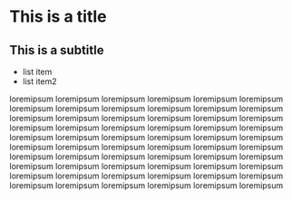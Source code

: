 # This is a title


## This is a subtitle

- list item
- list item2

loremipsum
loremipsum
loremipsum
loremipsum
loremipsum
loremipsum
loremipsum
loremipsum
loremipsum
loremipsum
loremipsum
loremipsum
loremipsum
loremipsum
loremipsum
loremipsum
loremipsum
loremipsum
loremipsum
loremipsum
loremipsum
loremipsum
loremipsum
loremipsum
loremipsum
loremipsum
loremipsum
loremipsum
loremipsum
loremipsum
loremipsum
loremipsum
loremipsum
loremipsum
loremipsum
loremipsum
loremipsum
loremipsum
loremipsum
loremipsum
loremipsum
loremipsum
loremipsum
loremipsum
loremipsum
loremipsum
loremipsum
loremipsum
loremipsum
loremipsum
loremipsum
loremipsum
loremipsum
loremipsum
loremipsum
loremipsum
loremipsum
loremipsum
loremipsum
loremipsum
